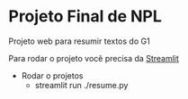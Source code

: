 <h1>Projeto Final de NPL</h1>

Projeto web para resumir textos do G1

Para rodar o projeto você precisa da [Streamlit](https://docs.streamlit.io/en/stable/installation.html)

- Rodar o projetos
    - streamlit run ./resume.py